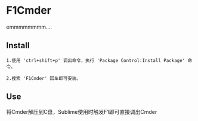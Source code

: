 # F1Cmder

emmmmmmmm....

## Install

    1.使用 'ctrl+shift+p' 调出命令，执行 'Package Control:Install Package' 命令。

    2.搜索 'F1Cmder' 回车即可安装。



## Use
将Cmder解压到C盘，Sublime使用时触发F1即可直接调出Cmder

